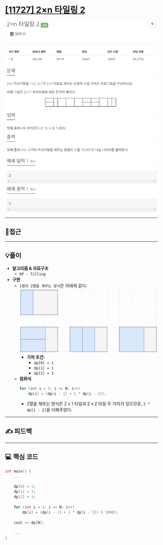 # [[11727] 2×n 타일링 2](https://www.acmicpc.net/problem/11727)

![](imgs/1.PNG)
___
## 🤔접근
___
## 💡풀이
- <B>알고리즘 & 자료구조</B>
    - `DP - Tilling`
- <b>구현</b>
	- `1열과 2열을 채우는 방식`은 아래와 같다.<br>
		![](imgs/2.PNG)
		- <b>기저 조건:</b>
			- `dp[0] = 1`
			- `dp[1] = 1`
			- `dp[2] = 3`
	- <b>점화식</b>
		```c++
		for (int i = 3; i <= N; i++)
			dp[i] = (dp[i - 1] + 2 * dp[i - 2]);
		```
		- 2열을 채우는 방식은 2 x 1 타일과 2 x 2 타일 두 가지가 있으므로, `2 * dp[i - 2]`을 더해주었다.
___
## ✍ 피드백
___
## 💻 핵심 코드
```c++
int main() {
    ...

    dp[0] = 1;
	dp[1] = 1;
	dp[2] = 3;

	for (int i = 3; i <= N; i++)
		dp[i] = (dp[i - 1] + 2 * dp[i - 2]) % 10007;

	cout << dp[N];

    ...
}
```